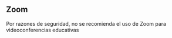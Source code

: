 ## Zoom

<!--Si estáis pensando utilizar [Zoom](https://zoom.us/) para hacer video llamadas con vuestros alumnos, podéis ver este tutorial sobre cómo configurarlo para poder hacer pequeños grupos para actividades orales, o cómo poder escribir con una pizarra, entre otras muchas funciones:

{% youtube %}https://youtu.be/WXvPBy3iwjs {% endyoutube %}

Si tienes un ipad también puedes [compartir tu pantalla y usarlo como pizarra](https://natalialzam.wordpress.com/2020/03/24/utilizar-ipad-ipad-pizarra-videoconferencias/)-->

Por razones de seguridad, no se recomienda el uso de Zoom para videoconferencias educativas

